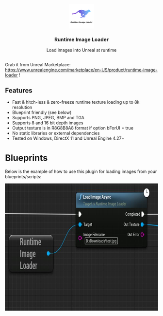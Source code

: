 <br/>
<p align="center">
  <a href="https://github.com/RaiaN/ue4_runtimeimageloader">
    <img src="Resources/Icon128.png" alt="Logo" width="80" height="80">
  </a>

  <h3 align="center">Runtime Image Loader</h3>

  <p align="center">
    Load images into Unreal at runtime
    <br/>
    <br/>
  </p>
</p>

Grab it from Unreal Marketplace: https://www.unrealengine.com/marketplace/en-US/product/runtime-image-loader !

## Features
- Fast & hitch-less & zero-freeze runtime texture loading up to 8k resolution
- Blueprint friendly (see below)
- Supports PNG, JPEG, BMP and TGA
- Supports 8 and 16 bit depth images 
- Output texture is in R8G8B8A8 format if option bForUI = true
- No static libraries or external dependencies
- Tested on Windows, DirectX 11 and Unreal Engine 4.27+ 

# Blueprints

Below is the example of how to use this plugin for loading images from your blueprints/scripts:

<img src="Resources/Blueprint_node.JPG" width="776" height="418">
